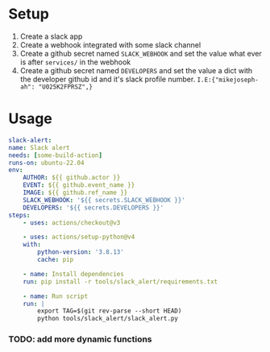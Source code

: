 # Setup 

1. Create a slack app
2. Create a webhook integrated with some slack channel
3. Create a github secret named `SLACK_WEBHOOK` and set the value what ever is after `services/` in the webhook
3. Create a github secret named `DEVELOPERS` and set the value a dict with the developer github id and it's slack profile number. `I.E:{"mikejoseph-ah": "U025K2FPRSZ",}`

# Usage

```yaml
slack-alert:
name: Slack alert
needs: [some-build-action]
runs-on: ubuntu-22.04
env:
    AUTHOR: ${{ github.actor }}
    EVENT: ${{ github.event_name }}
    IMAGE: ${{ github.ref_name }}
    SLACK_WEBHOOK: '${{ secrets.SLACK_WEBHOOK }}' 
    DEVELOPERS: '${{ secrets.DEVELOPERS }}'
steps:
    - uses: actions/checkout@v3

    - uses: actions/setup-python@v4
    with:
        python-version: '3.8.13'
        cache: pip

    - name: Install dependencies
    run: pip install -r tools/slack_alert/requirements.txt

    - name: Run script
    run: |
        export TAG=$(git rev-parse --short HEAD)
        python tools/slack_alert/slack_alert.py
```

### TODO: add more dynamic functions
